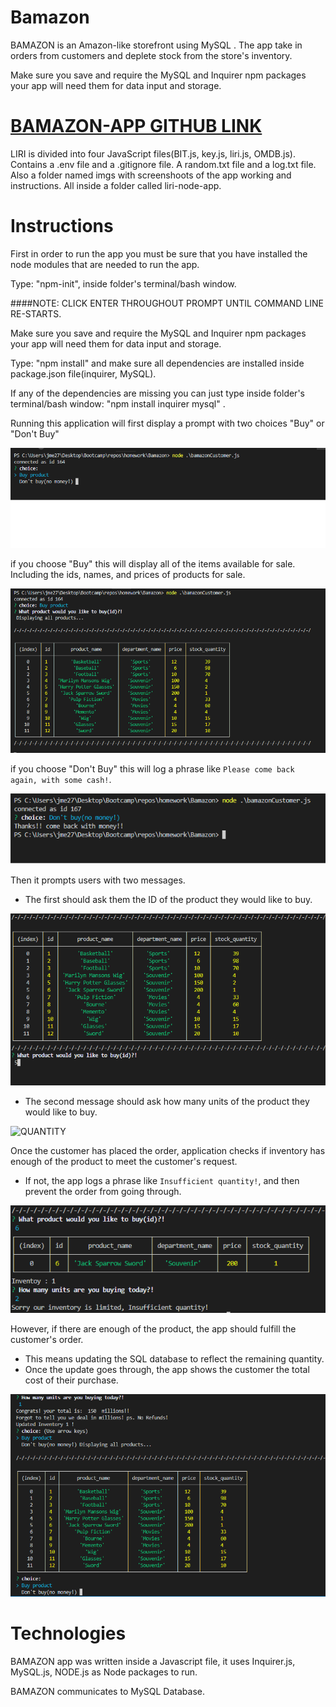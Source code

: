 # Bamazon


BAMAZON is an Amazon-like storefront using MySQL . The app take in orders from customers and deplete stock from the store's inventory. 

Make sure you save and require the MySQL and Inquirer npm packages your app will need them for data input and storage.


[BAMAZON-APP GITHUB LINK](https://github.com/jm27/Bamazon "BAMAZON's REPO Homepage")
======

LIRI is divided into four JavaScript files(BIT.js, key.js, liri.js, OMDB.js). Contains a .env file and a .gitignore file. A random.txt file and a log.txt file. Also a folder named imgs with screenshoots of the app working and instructions. All inside a folder called liri-node-app.

# Instructions

First in order to run the app you must be sure that you have installed the node modules that are needed to run the app.

Type: "npm-init", inside folder's terminal/bash window.

####NOTE: CLICK ENTER THROUGHOUT PROMPT UNTIL COMMAND LINE RE-STARTS.

Make sure you save and require the MySQL and Inquirer npm packages your app will need them for data input and storage.

Type: "npm install" and make sure all dependencies are installed inside package.json file(inquirer, MySQL).

If any of the dependencies are missing you can just type inside folder's terminal/bash window: "npm install inquirer mysql" . 

 Running this application will first display a prompt with two choices "Buy" or "Don't Buy"
 
 
![MAIN MENU](https://github.com/jm27/Bamazon/blob/master/imgs/bamazon1.png "1")

 
 if you choose "Buy" this will display  all of the items available for sale. Including the ids, names, and prices of products for sale.
 
![BUY](https://github.com/jm27/Bamazon/blob/master/imgs/buy.png "2")


 
 if you choose "Don't Buy" this will log a phrase like `Please come back again, with some cash!`.
 

![NO](https://github.com/jm27/Bamazon/blob/master/imgs/no.png "3")

Then it prompts users with two messages.

   * The first should ask them the ID of the product they would like to buy.
   
![ID](https://github.com/jm27/Bamazon/blob/master/imgs/id.png "4")

   * The second message should ask how many units of the product they would like to buy.

![QUANTITY](https://github.com/jm27/liri-node-app/blob/master/imgs/inventory.png "5")



Once the customer has placed the order, application checks if inventory has enough of the product to meet the customer's request.

   * If not, the app logs a phrase like `Insufficient quantity!`, and then prevent the order from going through.

   
![INSUFFICIENT](https://github.com/jm27/Bamazon/blob/master/imgs/insufficient.png "6")


However, if there are enough of the product, the app should fulfill the customer's order.
   * This means updating the SQL database to reflect the remaining quantity.
   * Once the update goes through, the app shows the customer the total cost of their purchase.

![TOTAL](https://github.com/jm27/Bamazon/blob/master/imgs/update.png "7")


# Technologies

BAMAZON app was written inside a Javascript file, it uses Inquirer.js, MySQL.js, NODE.js as Node packages to run.

BAMAZON communicates to MySQL Database.
